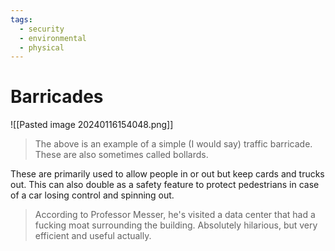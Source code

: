 ```yaml
---
tags:
  - security
  - environmental
  - physical
---
```

# Barricades

![[Pasted image 20240116154048.png]]

>The above is an example of a simple (I would say) traffic barricade. These are also sometimes called bollards.

These are primarily used to allow people in or out but keep cards and trucks out. This can also double as a safety feature to protect pedestrians in case of a car losing control and spinning out.

>According to Professor Messer, he's visited a data center that had a fucking moat surrounding the building. Absolutely hilarious, but very efficient and useful actually.
